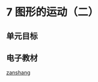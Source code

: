 # 7 图形的运动（二）

## 单元目标


## 电子教材

<Ebook grade="xxsx4b" :pages="82" :paged="89" ></Ebook>

[zanshang](../res/zanshang.md ':include')